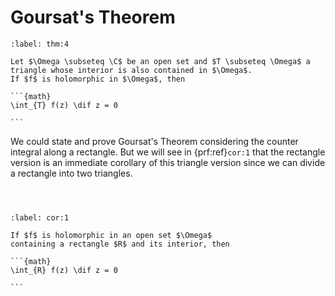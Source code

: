 # Goursat's Theorem

````{prf:theorem} Goursat's Theorem
:label: thm:4

Let $\Omega \subseteq \C$ be an open set and $T \subseteq \Omega$ a triangle whose interior is also contained in $\Omega$.
If $f$ is holomorphic in $\Omega$, then

```{math}
\int_{T} f(z) \dif z = 0

```

````

We could state and prove Goursat's Theorem
considering the counter integral along a rectangle.
But we will see in {prf:ref}`cor:1`
that the rectangle version is an immediate corollary of this triangle version
since we can divide a rectangle into two triangles.


````{prf:proof}



````

````{prf:corollary} 
:label: cor:1

If $f$ is holomorphic in an open set $\Omega$
containing a rectangle $R$ and its interior, then

```{math}
\int_{R} f(z) \dif z = 0

```

````